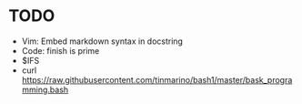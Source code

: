 # TODO

* Vim: Embed markdown syntax in docstring
* Code: finish is prime
* $IFS
* curl https://raw.githubusercontent.com/tinmarino/bash1/master/bask_programming.bash
